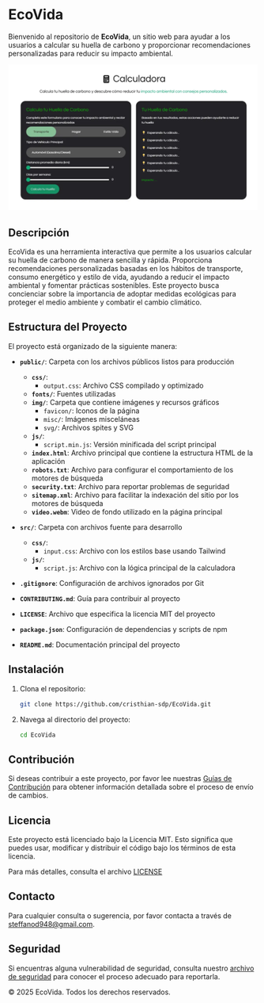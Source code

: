 # EcoVida

Bienvenido al repositorio de **EcoVida**, un sitio web para ayudar a los usuarios a calcular su huella de carbono y proporcionar recomendaciones personalizadas para reducir su impacto ambiental.

![Vista previa de EcoVida](public/img/misc/readme.webp)

## Descripción

EcoVida es una herramienta interactiva que permite a los usuarios calcular su huella de carbono de manera sencilla y rápida. Proporciona recomendaciones personalizadas basadas en los hábitos de transporte, consumo energético y estilo de vida, ayudando a reducir el impacto ambiental y fomentar prácticas sostenibles. Este proyecto busca concienciar sobre la importancia de adoptar medidas ecológicas para proteger el medio ambiente y combatir el cambio climático.

## Estructura del Proyecto

El proyecto está organizado de la siguiente manera:

- **`public/`**: Carpeta con los archivos públicos listos para producción
  - **`css/`**: 
    - `output.css`: Archivo CSS compilado y optimizado
  - **`fonts/`**: Fuentes utilizadas  
  - **`img/`**: Carpeta que contiene imágenes y recursos gráficos
    - `favicon/`: Iconos de la página
    - `misc/`: Imágenes misceláneas
    - `svg/`: Archivos spites y SVG
  - **`js/`**: 
    - `script.min.js`: Versión minificada del script principal
  - **`index.html`**: Archivo principal que contiene la estructura HTML de la aplicación
  - **`robots.txt`**: Archivo para configurar el comportamiento de los motores de búsqueda
  - **`security.txt`**: Archivo para reportar problemas de seguridad
  - **`sitemap.xml`**: Archivo para facilitar la indexación del sitio por los motores de búsqueda
  - **`video.webm`**: Video de fondo utilizado en la página principal

- **`src/`**: Carpeta con archivos fuente para desarrollo
  - **`css/`**:
    - `input.css`: Archivo con los estilos base usando Tailwind
  - **`js/`**: 
    - `script.js`: Archivo con la lógica principal de la calculadora

- **`.gitignore`**: Configuración de archivos ignorados por Git
- **`CONTRIBUTING.md`**: Guía para contribuir al proyecto
- **`LICENSE`**: Archivo que especifica la licencia MIT del proyecto
- **`package.json`**: Configuración de dependencias y scripts de npm
- **`README.md`**: Documentación principal del proyecto

## Instalación

1. Clona el repositorio:
   ```sh
   git clone https://github.com/cristhian-sdp/EcoVida.git

2. Navega al directorio del proyecto:
    ```sh
   cd EcoVida

## Contribución

Si deseas contribuir a este proyecto, por favor lee nuestras [Guías de Contribución](./CONTRIBUTING.md) para obtener información detallada sobre el proceso de envío de cambios.

## Licencia

Este proyecto está licenciado bajo la Licencia MIT. Esto significa que puedes usar, modificar y distribuir el código bajo los términos de esta licencia.

Para más detalles, consulta el archivo [LICENSE](./LICENSE)

## Contacto

Para cualquier consulta o sugerencia, por favor contacta a través de [steffanod948@gmail.com](mailto:steffanod948@gmail.com).

## Seguridad

Si encuentras alguna vulnerabilidad de seguridad, consulta nuestro [archivo de seguridad](public/security.txt) para conocer el proceso adecuado para reportarla.

© 2025 EcoVida. Todos los derechos reservados.
